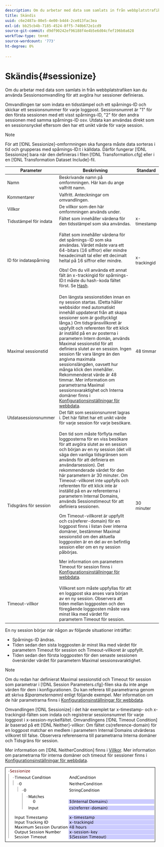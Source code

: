 ```yaml
---
description: Om du arbetar med data som samlats in från webbplatstrafiken kan du använda Sessionsomvandling för att avgöra hur sessioner definieras.
title: Skändis
uuid: c6e2487a-80e5-4e00-b4d4-2ce013fac3ea
exl-id: bb25cb4b-7185-4524-8ff5-740b672e1cd9
source-git-commit: d9df90242ef96188f4e4b5e6d04cfef196b0a628
workflow-type: tm+mt
source-wordcount: '773'
ht-degree: 0%

---
```


# Skändis{#sessionize}

Om du arbetar med data som samlats in från webbplatstrafiken kan du använda Sessionsomvandling för att avgöra hur sessioner definieras.

Omvandlingen tar som indata en tidsstämpel och ett spårnings-ID och skickar ett sessionsnummer för varje loggpost. Sessionsnumret är &quot;1&quot; för den första sessionen med ett visst spårnings-ID, &quot;2&quot; för den andra sessionen med samma spårnings-ID osv. Utdata kan användas direkt som en sessionsnyckel eftersom den har ett unikt värde för varje session.

>[!NOTE]
>
>För att [!DNL Sessionize]-omformningen ska fungera måste data sorteras i tid och grupperas med spårnings-ID:t i källdata. Därför fungerar [!DNL Sessionize] bara när den definieras i filen [!DNL Transformation.cfg] eller i en [!DNL Transformation Dataset Include]-fil.

<table id="table_34984DF9340149C0A5016F08EABAD158"> 
 <thead> 
  <tr> 
   <th colname="col1" class="entry"> Parameter </th> 
   <th colname="col2" class="entry"> Beskrivning </th> 
   <th colname="col3" class="entry"> Standard </th> 
  </tr> 
 </thead>
 <tbody> 
  <tr> 
   <td colname="col1"> Namn </td> 
   <td colname="col2"> Beskrivande namn på omformningen. Här kan du ange valfritt namn. </td> 
   <td colname="col3"> </td> 
  </tr> 
  <tr> 
   <td colname="col1"> Kommentarer </td> 
   <td colname="col2"> Valfritt. Anteckningar om omvandlingen. </td> 
   <td colname="col3"> </td> 
  </tr> 
  <tr> 
   <td colname="col1"> Villkor </td> 
   <td colname="col2"> De villkor som den här omformningen används under. </td> 
   <td colname="col3"> </td> 
  </tr> 
  <tr> 
   <td colname="col1"> Tidsstämpel för indata </td> 
   <td colname="col2"> Fältet som innehåller värdena för den tidsstämpel som ska användas. </td> 
   <td colname="col3"> x-timestamp </td> 
  </tr> 
  <tr> 
   <td colname="col1"> ID för indataspårning </td> 
   <td colname="col2"> <p>Fältet som innehåller värdena för det spårnings-ID som ska användas. Värdet måste vara ett 64-bitars (16 siffror) eller mindre hexadecimalt tal eller ett decimalt heltal på 16 siffror eller mindre. </p> <p> <p>Obs! Om du vill använda ett annat fält än x-trackingid för spårnings-ID:t måste du hash-koda fältet först. Se <a href="../../../../../home/c-dataset-const-proc/c-data-trans/c-transf-types/c-standard-transf/c-hash.md#concept-9c353923264941c3aea4428fed66d369"> Hash</a>. </p> </p> </td> 
   <td colname="col3"> x-trackingid </td> 
  </tr> 
  <tr> 
   <td colname="col1"> <p>Maximal sessionstid </p> </td> 
   <td colname="col2">Den längsta sessionstiden innan en ny session startas. (Detta håller webbsidor med automatiskt innehåll uppdaterat från att skapa sessioner som är godtyckligt långa.) Om tidsgränsvillkoret <span class="wintitle"></span> är uppfyllt och referenten för ett klick är inställd på en av posterna i parametern Intern domän, används Maximal sessionstid för att definiera slutet av en session. Ingen session får vara längre än den angivna maximala sessionslängden, oavsett hur många klick den innehåller. Rekommenderat värde är 48 timmar. Mer information om parametrarna Maximal sessionsvaraktighet och Interna domäner finns i <a href="../../../../../home/c-dataset-const-proc/c-config-web-data/c-config-web-data.md#concept-9a306b65483a484bb3f6f3c1d7e77519"> Konfigurationsinställningar för webbdata</a>. </td> 
   <td colname="col3"> 48 timmar </td> 
  </tr> 
  <tr> 
   <td colname="col1"> Utdatasessionsnummer </td> 
   <td colname="col2"> Det fält som sessionsnumret lagras i. Det här fältet har ett unikt värde för varje session för varje besökare. </td> 
   <td colname="col3"> </td> 
  </tr> 
  <tr> 
   <td colname="col1"> Tidsgräns för session </td> 
   <td colname="col2"> <p>Den tid som måste förflyta mellan loggposterna för en viss besökare för att avgöra slutet av en session och början av en ny session (det vill säga den vanliga tidsgränsen som används för att definiera en användarsession). Det rekommenderade värdet för den här parametern är 30 minuter. Om Timeout-villkoret inte uppfylls och referenten för ett klick inte är inställd på en av referenterna i parametern Internal Domains, används Sessionstimeout för att definiera sessionen. </p> <p> Om Timeout-villkoret är uppfyllt och cs(referer-domain) för en loggpost finns i listan över interna domäner, bestämmer Maximal sessionstid om den aktuella loggposten är en del av en befintlig session eller om en ny session påbörjas. </p> <p> Mer information om parametern Timeout för session finns i <a href="../../../../../home/c-dataset-const-proc/c-config-web-data/c-config-web-data.md#concept-9a306b65483a484bb3f6f3c1d7e77519"> Konfigurationsinställningar för webbdata</a>. </p> </td> 
   <td colname="col3"> 30 minuter </td> 
  </tr> 
  <tr> 
   <td colname="col1"> Timeout-villkor </td> 
   <td colname="col2"> Villkoret som måste uppfyllas för att en loggpost ska anses vara början av en ny session. Observera att tiden mellan loggposten och den föregående loggposten måste vara minst lika med värdet för parametern Timeout för session. </td> 
   <td colname="col3"> </td> 
  </tr> 
 </tbody> 
</table>

En ny session börjar när någon av följande situationer inträffar:

* Spårnings-ID ändras.
* Tiden sedan den sista loggposten är minst lika med värdet för parametern Timeout för session och Timeout-villkoret är uppfyllt.
* Tiden sedan den första loggposten för den senaste sessionen överskrider värdet för parametern Maximal sessionsvaraktighet.

>[!NOTE]
>
>Om du redan har definierat Maximal sessionstid och Timeout för session som parametrar i [!DNL Session Parameters.cfg]-filen ska du inte ange värden för dem i konfigurationen. Du kan referera till parametrarna genom att skriva *$(parameternamn)* enligt följande exempel. Mer information om de här parametrarna finns i [Konfigurationsinställningar för webbdata](../../../../../home/c-dataset-const-proc/c-config-web-data/c-config-web-data.md#concept-9a306b65483a484bb3f6f3c1d7e77519).

Omvandlingen [!DNL Sessionize] i det här exemplet tar x-timestamp- och x-trackingid-fälten som indata och registrerar sessionsnumret för varje loggpost i x-session-nyckelfältet. Omvandlingens [!DNL Timeout Condition] är baserad på ett [!DNL Neither]-villkor: Om fältet cs(reference-domain) för en loggpost matchar en medlem i parametern Internal Domains utvärderas villkoret till false. Observera referenserna till parametrarna Interna domäner och Tidsgräns för session.

Mer information om [!DNL NeitherCondition] finns i [Villkor](../../../../../home/c-dataset-const-proc/c-conditions/c-abt-cond.md). Mer information om parametrarna för interna domäner och timeout för sessioner finns i [Konfigurationsinställningar för webbdata](../../../../../home/c-dataset-const-proc/c-config-web-data/c-config-web-data.md#concept-9a306b65483a484bb3f6f3c1d7e77519).

![](assets/cfg_TransformationType_Sessionize.png)
